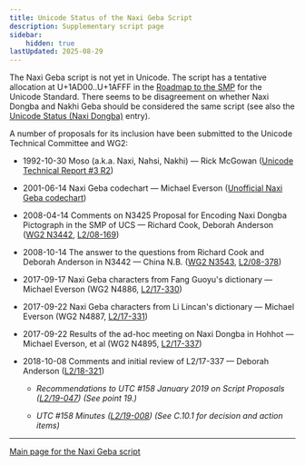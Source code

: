 ```yaml
---
title: Unicode Status of the Naxi Geba Script
description: Supplementary script page
sidebar:
    hidden: true
lastUpdated: 2025-08-29
---
```


The Naxi Geba script is not yet in Unicode. The script has a tentative allocation at U+1AD00..U+1AFFF in the [Roadmap to the SMP](http://www.unicode.org/roadmaps/smp/) for the Unicode Standard. There seems to be disagreement on whether Naxi Dongba and Nakhi Geba should be considered the same script (see also the [Unicode Status (Naxi Dongba)](https://scriptsource.org/entry/lb7t8h9k6v) entry).

[comment]: # (end of intro)

[comment]: # (start of blocks)

[comment]: # (end of blocks)

[comment]: # (start of chars)

[comment]: # (end of chars)

[comment]: # (start of rest)

A number of proposals for its inclusion have been submitted to the Unicode Technical Committee and WG2:

- 1992-10-30 Moso (a.k.a. Naxi, Nahsi, Nakhi) — Rick McGowan ([Unicode Technical Report #3 R2](http://www.unicode.org/reports/tr3-2/))

- 2001-06-14 Naxi Geba codechart — Michael Everson ([Unofficial Naxi Geba codechart](http://www.evertype.com/standards/iso10646/pdf/naxi-geba.pdf))

- 2008-04-14 Comments on N3425 Proposal for Encoding Naxi Dongba Pictograph in the SMP of UCS — Richard Cook, Deborah Anderson ([WG2 N3442](https://www.unicode.org/wg2/docs/n3442.pdf), [L2/08-169](http://www.unicode.org/cgi-bin/GetMatchingDocs.pl?L2/08-169))

- 2008-10-14 The answer to the questions from Richard Cook and Deborah Anderson in N3442 — China N.B. ([WG2 N3543](https://www.unicode.org/wg2/docs/n3543.pdf), [L2/08-378](http://www.unicode.org/cgi-bin/GetMatchingDocs.pl?L2/08-378))

- 2017-09-17 Naxi Geba characters from Fang Guoyu's dictionary — Michael Everson (WG2 N4886, [L2/17-330](http://www.unicode.org/cgi-bin/GetMatchingDocs.pl?L2/17-330))

- 2017-09-22 Naxi Geba characters from Li Lincan's dictionary — Michael Everson (WG2 N4887, [L2/17-331](http://www.unicode.org/cgi-bin/GetMatchingDocs.pl?L2/17-331))

- 2017-09-22 Results of the ad-hoc meeting on Naxi Dongba in Hohhot — Michael Everson, et al (WG2 N4895, [L2/17-337](http://www.unicode.org/cgi-bin/GetMatchingDocs.pl?L2/17-337))

- 2018-10-08 Comments and initial review of L2/17-337 — Deborah Anderson ([L2/18-321](http://www.unicode.org/cgi-bin/GetMatchingDocs.pl?L2/18-321))

  - _Recommendations to UTC #158 January 2019 on Script Proposals ([L2/19-047](https://www.unicode.org/L2/L2019/19047-script-adhoc-recs.pdf)) (See point 19.)_

  - _UTC #158 Minutes ([L2/19-008](https://www.unicode.org/L2/L2019/19008.htm)) (See C.10.1 for decision and action items)_



<hr/>

[Main page for the Naxi Geba script](/scrlang/scripts/nkgb)

